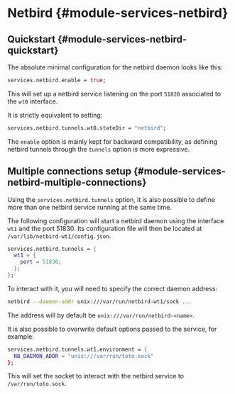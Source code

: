 # Netbird {#module-services-netbird}

## Quickstart {#module-services-netbird-quickstart}

The absolute minimal configuration for the netbird daemon looks like this:

```nix
services.netbird.enable = true;
```

This will set up a netbird service listening on the port `51820` associated to the
`wt0` interface.

It is strictly equivalent to setting:

```nix
services.netbird.tunnels.wt0.stateDir = "netbird";
```

The `enable` option is mainly kept for backward compatibility, as defining netbird
tunnels through the `tunnels` option is more expressive.

## Multiple connections setup {#module-services-netbird-multiple-connections}

Using the `services.netbird.tunnels` option, it is also possible to define more than
one netbird service running at the same time.

The following configuration will start a netbird daemon using the interface `wt1` and
the port 51830. Its configuration file will then be located at `/var/lib/netbird-wt1/config.json`.

```nix
services.netbird.tunnels = {
  wt1 = {
    port = 51830;
  };
};
```

To interact with it, you will need to specify the correct daemon address:

```bash
netbird --daemon-addr unix:///var/run/netbird-wt1/sock ...
```

The address will by default be `unix:///var/run/netbird-<name>`.

It is also possible to overwrite default options passed to the service, for
example:

```nix
services.netbird.tunnels.wt1.environment = {
  NB_DAEMON_ADDR = "unix:///var/run/toto.sock"
};
```

This will set the socket to interact with the netbird service to `/var/run/toto.sock`.
